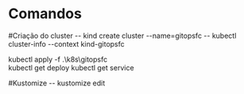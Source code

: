 # Comandos

#Criação do cluster
-- kind create cluster --name=gitopsfc
-- kubectl cluster-info --context kind-gitopsfc

kubectl apply -f .\k8s\gitopsfc\
kubectl get deploy
kubectl get service


#Kustomize
-- kustomize edit 
